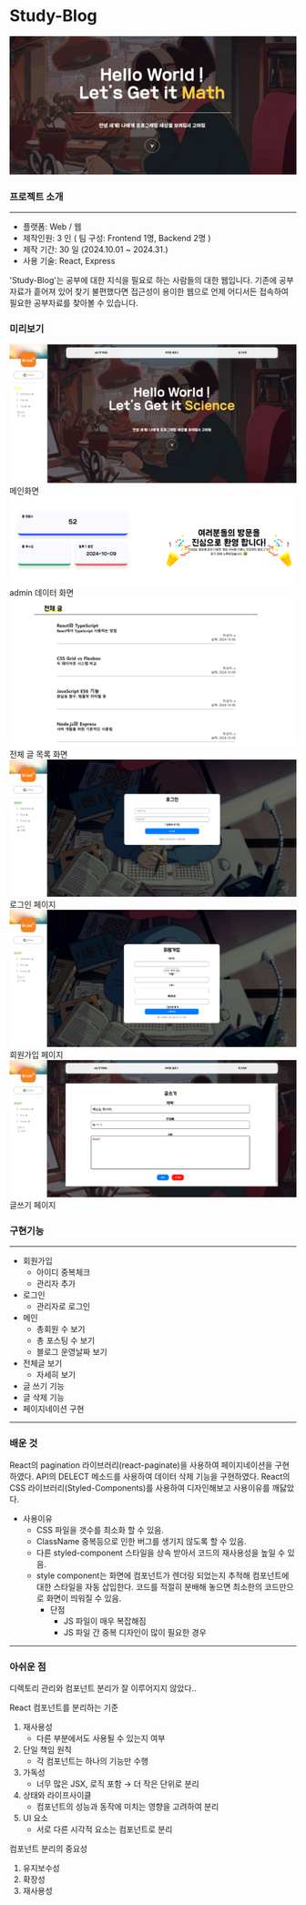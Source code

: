 # Study-Blog

![이미지 오류](image.png)

### 프로젝트 소개

---

- 플랫폼: Web / 웹
- 제작인원: 3 인 ( 팀 구성: Frontend 1명, Backend 2명 )
- 제작 기간: 30 일 (2024.10.01 ~ 2024.31.)
- 사용 기술: React, Express

'Study-Blog'는 공부에 대한 지식을 필요로 하는 사람들의 대한 웹입니다.
기존에 공부자료가 흩어져 있어 찾기 불편했다면 접근성이 용이한 웹으로 언제 어디서든 접속하여 필요한 공부자료를 찾아볼 수 있습니다.

### 미리보기

![alt text](image-1.png)
메인화면
![alt text](image-2.png)
admin 데이터 화면
![alt text](image-3.png)
전체 글 목록 화면
![alt text](image-4.png)
로그인 페이지
![alt text](image-5.png)
회원가입 페이지
![alt text](image-6.png)
글쓰기 페이지

### 구현기능

---

- 회원가입
  - 아이디 중복체크
  - 관리자 추가
- 로그인
  - 관리자로 로그인
- 메인
  - 총회원 수 보기
  - 총 포스팅 수 보기
  - 블로그 운영날짜 보기
- 전체글 보기
  - 자세히 보기
- 글 쓰기 기능
- 글 삭제 기능
- 페이지네이션 구현

---

### 배운 것

React의 pagination 라이브러리(react-paginate)을 사용하여 페이지네이션을 구현하였다.
API의 DELECT 메소드를 사용하여 데이터 삭제 기능을 구현하였다.
React의 CSS 라이브러리(Styled-Components)를 사용하여 디자인해보고 사용이유를 깨닳았다.

- 사용이유
  - CSS 파일을 갯수를 최소화 할 수 있음.
  - ClassName 중복등으로 인한 버그를 생기지 않도록 할 수 있음.
  - 다른 styled-component 스타일을 상속 받아서 코드의 재사용성을 높일 수 있음.
  - style component는 화면에 컴포넌트가 렌더링 되었는지 추적해 컴포넌트에 대한 스타일을 자동 삽입한다. 코드를 적절히 분배해 놓으면 최소한의 코드만으로 화면이 띄워질 수 있음.
    - 단점
      - JS 파일이 매우 복잡해짐
      - JS 파일 간 중복 디자인이 많이 필요한 경우

---

### 아쉬운 점

디렉토리 관리와 컴포넌트 분리가 잘 이루어지지 않았다..

React 컴포넌트를 분리하는 기준

1. 재사용성
   - 다른 부분에서도 사용될 수 있는지 여부
2. 단일 책임 원칙
   - 각 컴포넌트는 하나의 기능만 수행
3. 가독성
   - 너무 많은 JSX, 로직 포함 → 더 작은 단위로 분리
4. 상태와 라이프사이클
   - 컴포넌트의 성능과 동작에 미치는 영향을 고려하여 분리
5. UI 요소
   - 서로 다른 시각적 요소는 컴포넌트로 분리

컴포넌트 분리의 중요성
1. 유지보수성
2. 확장성
3. 재사용성
